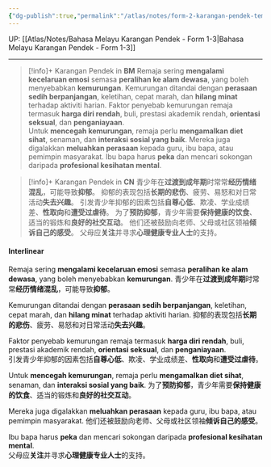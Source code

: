 ```yaml
---
{"dg-publish":true,"permalink":"/atlas/notes/form-2-karangan-pendek-tema-01-kemurungan/","noteIcon":""}
---
```


UP: [[Atlas/Notes/Bahasa Melayu Karangan Pendek - Form 1-3\|Bahasa Melayu Karangan Pendek - Form 1-3]]

---

> [!info]+ Karangan Pendek in **BM**
Remaja sering **mengalami kecelaruan emosi** semasa **peralihan ke alam dewasa**, yang boleh menyebabkan **kemurungan**. 
Kemurungan ditandai dengan **perasaan sedih berpanjangan**, keletihan, cepat marah, dan **hilang minat** terhadap aktiviti harian. 
Faktor penyebab kemurungan remaja termasuk **harga diri rendah**, buli, prestasi akademik rendah, **orientasi seksual**, dan **penganiayaan**.  
Untuk **mencegah kemurungan**, remaja perlu **mengamalkan diet sihat**, senaman, dan **interaksi sosial yang baik**. 
Mereka juga digalakkan **meluahkan perasaan** kepada guru, ibu bapa, atau pemimpin masyarakat. 
Ibu bapa harus **peka** dan mencari sokongan daripada **profesional kesihatan mental**.  

> [!info]+ Karangan Pendek in **CN**
> 青少年在**过渡到成年期**时常常**经历情绪混乱**，可能导致**抑郁**。
> 抑郁的表现包括**长期的悲伤**、疲劳、易怒和对日常活动**失去兴趣**。
> 引发青少年抑郁的因素包括**自尊心低**、欺凌、学业成绩差、**性取向**和**遭受过虐待**。
> 为了**预防抑郁**，青少年需要**保持健康的饮⾷**、适当的锻炼和**良好的社交互动**。
> 他们还被鼓励向老师、父母或社区领袖**倾诉自己的感受**。
> 父母应**关注**并寻求**心理健康专业人士**的支持。


#### Interlinear

Remaja sering **mengalami kecelaruan emosi** semasa **peralihan ke alam dewasa**, yang boleh menyebabkan **kemurungan**. 
青少年在**过渡到成年期**时常常**经历情绪混乱**，可能导致**抑郁**。

Kemurungan ditandai dengan **perasaan sedih berpanjangan**, keletihan, cepat marah, dan **hilang minat** terhadap aktiviti harian. 
抑郁的表现包括**长期的悲伤**、疲劳、易怒和对日常活动**失去兴趣**。

Faktor penyebab kemurungan remaja termasuk **harga diri rendah**, buli, prestasi akademik rendah, **orientasi seksual**, dan **penganiayaan**.  
引发青少年抑郁的因素包括**自尊心低**、欺凌、学业成绩差、**性取向**和**遭受过虐待**。

Untuk **mencegah kemurungan**, remaja perlu **mengamalkan diet sihat**, senaman, dan **interaksi sosial yang baik**. 
为了**预防抑郁**，青少年需要**保持健康的饮⾷**、适当的锻炼和**良好的社交互动**。

Mereka juga digalakkan **meluahkan perasaan** kepada guru, ibu bapa, atau pemimpin masyarakat. 
他们还被鼓励向老师、父母或社区领袖**倾诉自己的感受**。

Ibu bapa harus **peka** dan mencari sokongan daripada **profesional kesihatan mental**.  
父母应**关注**并寻求**心理健康专业人士**的支持。
